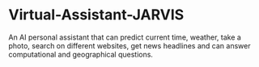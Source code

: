 # Virtual-Assistant-JARVIS
An AI personal assistant that can predict current time, weather, take a photo, search on different websites, get news headlines and can answer computational and geographical questions. 
